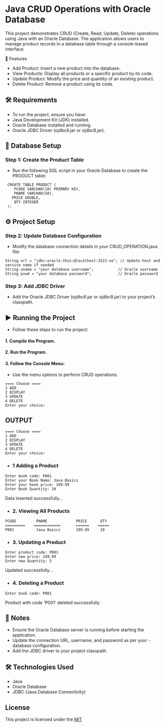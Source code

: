 
# Java CRUD Operations with Oracle Database

This project demonstrates CRUD (Create, Read, Update, Delete) operations using Java with an Oracle Database. The application allows users to manage product records in a database table through a console-based interface.


🚀 Features
-  Add Product:  Insert a new product into the database.
- View Products: Display all products or a specific product by its code.
-  Update Product: Modify the price and quantity of an existing product.
- Delete Product: Remove a product using its code.



## 🛠 Requirements
- To run the project, ensure you have:
- Java Development Kit (JDK) installed.
- Oracle Database installed and running.
- Oracle JDBC Driver (ojdbc6.jar or ojdbc8.jar).
## 📂 Database Setup
### Step 1: Create the Product Table
- Run the following SQL script in your Oracle Database to create the PRODUCT table:

```http
 CREATE TABLE PRODUCT ( 
    PCODE VARCHAR(10) PRIMARY KEY, 
    PNAME VARCHAR(50), 
   PRICE DOUBLE, 
    QTY INTEGER 
 );
```

## ⚙️ Project Setup
### Step 2: Update Database Configuration
- Modify the database connection details in your CRUD_OPERATION.java file:

```http
String url = "jdbc:oracle:thin:@localhost:1521:xe"; // Update host and service name if needed
String uname = "your database username";           // Oracle username
String pswd = "your database password";            // Oracle password

```

### Step 3: Add JDBC Driver
- Add the Oracle JDBC Driver (ojdbc6.jar or ojdbc8.jar) to your project’s classpath.


## ▶️ Running the Project
- Follow these steps to run the project:
#### 1. Compile the Program.
#### 2. Run the Program.

#### 3. Follow the Console Menu:
- Use the menu options to perform CRUD operations:

```http
==== Choose ====
1 ADD
2 DISPLAY
3 UPDATE
4 DELETE
Enter your choice:
```
## OUTPUT
```http
==== Choose ====
1 ADD
2 DISPLAY
3 UPDATE
4 DELETE
Enter your choice:
```
- ### 1 Adding a Product
```http
Enter book code: P001  
Enter your Book Name: Java Basics  
Enter your book price: 199.99  
Enter Book Quantity: 10  
```
Data inserted successfully...

- ### 2. Viewing All Products
```http
PCODE         PNAME             PRICE      QTY  
=========    ============       ======    =====  
P001          Java Basics       199.99     10  
```
- ### 3. Updating a Product

```http
Enter product code: P001  
Enter new price: 249.99  
Enter new Quantity: 5  
```
Updated successfully...
- ### 4. Deleting a Product
```http
Enter book code: P001  
```
Product with code 'P001' deleted successfully.



## 📜 Notes
- Ensure the Oracle Database server is running before starting the application.
- Update the connection URL, username, and password as per your - database configuration.
- Add the JDBC driver to your project classpath.
## 🛠 Technologies Used

- Java
- Oracle Database
- JDBC (Java Database Connectivity)
## License

This project is licensed under the [MIT](https://choosealicense.com/licenses/mit/)

